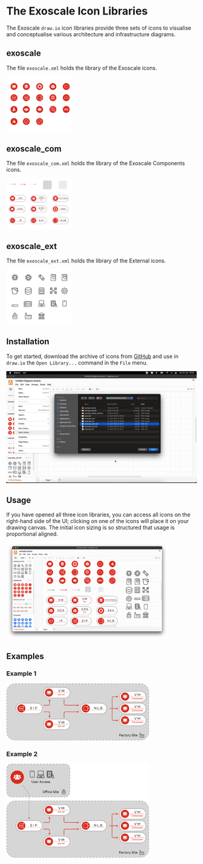 # The Exoscale Icon Libraries

The Exoscale `draw.io` icon libraries provide three sets of icons to visualise and conceptualise various architecture and infrastructure diagrams.

## exoscale
The file `exoscale.xml` holds the library of the Exoscale icons.

<img width=35% src="./docs/exoscale.png">

## exoscale_com
The file `exoscale_com.xml` holds the library of the Exoscale Components icons.

<img width=35% src="./docs/exoscale_com.png">


## exoscale_ext
The file `exoscale_ext.xml` holds the library of the External icons.

<img width=35% src="./docs/exoscale_ext.png">


## Installation
To get started, download the archive of icons from [GitHub](https://github.com/exoscale/drawio-library) and use in `draw.io` the `Open Library...` command in the `File` menu.

<img width=100% src="./docs/open_library.png">


## Usage
If you have opened all three icon libraries, you can access all icons on the right-hand side of the UI; clicking on one of the icons will place it on your drawing canvas. The initial icon sizing is so structured that usage is proportional aligned.

<img width=85% src="./docs/example_drawio_window.png">


## Examples

### Example  1
<img width=75% src="./docs/example_1.png">

### Example 2
<img width=75% src="./docs/example_2.png">









